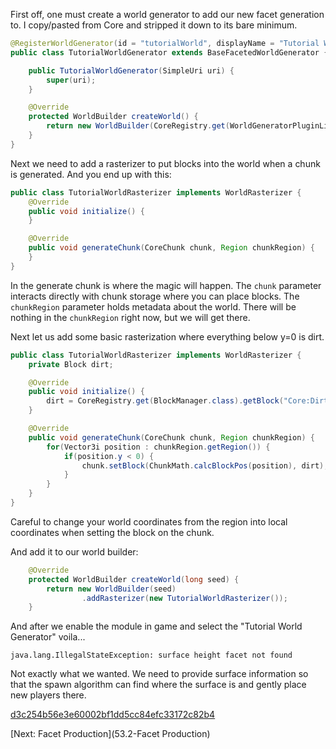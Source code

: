 First off, one must create a world generator to add our new facet generation to.  I copy/pasted from Core and stripped it down to its bare minimum.

```java
@RegisterWorldGenerator(id = "tutorialWorld", displayName = "Tutorial World")
public class TutorialWorldGenerator extends BaseFacetedWorldGenerator {

    public TutorialWorldGenerator(SimpleUri uri) {
        super(uri);
    }

    @Override
    protected WorldBuilder createWorld() {
        return new WorldBuilder(CoreRegistry.get(WorldGeneratorPluginLibrary.class));
    }
}
```

Next we need to add a rasterizer to put blocks into the world when a chunk is generated. And you end up with this:

```java
public class TutorialWorldRasterizer implements WorldRasterizer {
    @Override
    public void initialize() {
    }

    @Override
    public void generateChunk(CoreChunk chunk, Region chunkRegion) {
    }
}
```

In the generate chunk is where the magic will happen.  The ```chunk``` parameter interacts directly with chunk storage where you can place blocks.  The ```chunkRegion``` parameter holds metadata about the world.  There will be nothing in the ```chunkRegion``` right now,  but we will get there.

Next let us add some basic rasterization where everything below y=0 is dirt.

```java
public class TutorialWorldRasterizer implements WorldRasterizer {
    private Block dirt;

    @Override
    public void initialize() {
        dirt = CoreRegistry.get(BlockManager.class).getBlock("Core:Dirt");
    }

    @Override
    public void generateChunk(CoreChunk chunk, Region chunkRegion) {
        for(Vector3i position : chunkRegion.getRegion()) {
            if(position.y < 0) {
                chunk.setBlock(ChunkMath.calcBlockPos(position), dirt);
            }
        }
    }
}
```

Careful to change your world coordinates from the region into local coordinates when setting the block on the chunk.

And add it to our world builder:

```java
    @Override
    protected WorldBuilder createWorld(long seed) {
        return new WorldBuilder(seed)
                .addRasterizer(new TutorialWorldRasterizer());
    }
```

And after we enable the module in game and select the "Tutorial World Generator" voila...

```
java.lang.IllegalStateException: surface height facet not found
```

Not exactly what we wanted.  We need to provide surface information so that the spawn algorithm can find where the surface is and gently place new players there.  

[d3c254b56e3e60002bf1dd5cc84efc33172c82b4](../commit/d3c254b56e3e60002bf1dd5cc84efc33172c82b4)

[Next: Facet Production](53.2-Facet Production)


